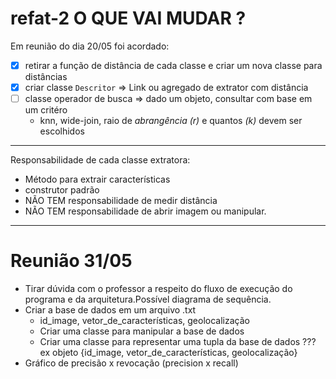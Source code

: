 # refat-2 O QUE VAI MUDAR ?

Em reunião do dia 20/05 foi acordado: 

- [x] retirar a função de distância de cada classe e criar um nova classe para distâncias
- [x] criar classe  `Descritor` => Link ou agregado de extrator com distância
- [ ] classe operador de busca => dado um objeto, consultar com base em um critéro
  - knn, wide-join, raio de _abrangência (r)_ e quantos _(k)_ devem ser escolhidos

___

Responsabilidade de cada classe extratora: 
- Método para extrair características 
- construtor padrão
- NÃO TEM responsabilidade de medir distância 
- NÃO TEM responsabilidade de abrir imagem ou manipular. 

___ 
# Reunião 31/05
- Tirar dúvida com o professor a respeito do fluxo de execução do programa e da arquitetura.Possível diagrama de sequência.
- Criar a base de dados em um arquivo .txt
  - id_image, vetor_de_características, geolocalização
  - Criar uma classe para manipular a base de dados
  - Criar uma classe para representar uma tupla da base de dados ??? ex objeto {id_image, vetor_de_características, geolocalização} 
- Gráfico de precisão x revocação (precision x recall) 
